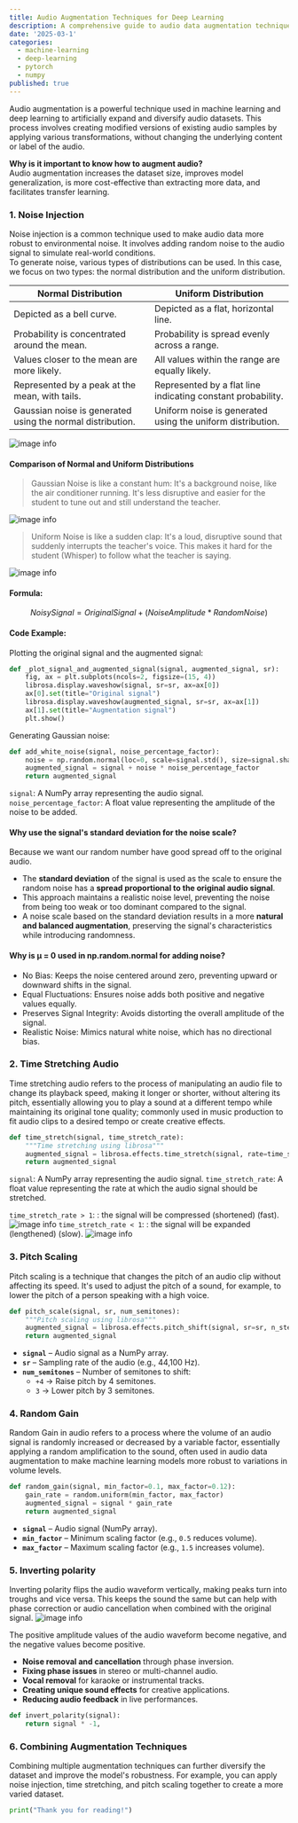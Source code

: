 ```yaml
---
title: Audio Augmentation Techniques for Deep Learning
description: A comprehensive guide to audio data augmentation techniques for deep learning models.
date: '2025-03-1'
categories:
  - machine-learning
  - deep-learning
  - pytorch
  - numpy
published: true
---
```


Audio augmentation is a powerful technique used in machine learning and deep learning to artificially expand and diversify audio datasets. This process involves creating modified versions of existing audio samples by applying various transformations, without changing the underlying content or label of the audio.

**Why is it important to know how to augment audio?**  
Audio augmentation increases the dataset size, improves model generalization, is more cost-effective than extracting more data, and facilitates transfer learning.

### 1. Noise Injection
Noise injection is a common technique used to make audio data more robust to environmental noise. It involves adding random noise to the audio signal to simulate real-world conditions.  
To generate noise, various types of distributions can be used. In this case, we focus on two types: the normal distribution and the uniform distribution.

| Normal Distribution                                | Uniform Distribution                           |
| -------------------------------------------------- | ---------------------------------------------- |
| Depicted as a bell curve.                          | Depicted as a flat, horizontal line.           |
| Probability is concentrated around the mean.       | Probability is spread evenly across a range.   |
| Values closer to the mean are more likely.         | All values within the range are equally likely.|
| Represented by a peak at the mean, with tails.     | Represented by a flat line indicating constant probability. |
| Gaussian noise is generated using the normal distribution. | Uniform noise is generated using the uniform distribution. |

![image info](../../images/audio-augmentation/image1.png)
#### Comparison of Normal and Uniform Distributions
> Gaussian Noise is like a constant hum: It's a background noise, like the air conditioner running. It's less disruptive and easier for the student to tune out and still understand the teacher.

![image info](../../images/audio-augmentation/image2.png)

> Uniform Noise is like a sudden clap: It's a loud, disruptive sound that suddenly interrupts the teacher's voice. This makes it hard for the student (Whisper) to follow what the teacher is saying.

![image info](../../images/audio-augmentation/image3.png)


#### Formula:
$$
Noisy Signal = Original Signal + (Noise Amplitude * Random Noise)
$$

#### Code Example:
Plotting the original signal and the augmented signal:
```python
def _plot_signal_and_augmented_signal(signal, augmented_signal, sr):
    fig, ax = plt.subplots(ncols=2, figsize=(15, 4))
    librosa.display.waveshow(signal, sr=sr, ax=ax[0])
    ax[0].set(title="Original signal")
    librosa.display.waveshow(augmented_signal, sr=sr, ax=ax[1])
    ax[1].set(title="Augmentation signal")
    plt.show()
```
Generating Gaussian noise:
```python
def add_white_noise(signal, noise_percentage_factor):
    noise = np.random.normal(loc=0, scale=signal.std(), size=signal.shape)
    augmented_signal = signal + noise * noise_percentage_factor
    return augmented_signal
```
`signal`:  A NumPy array representing the audio signal.
`noise_percentage_factor`: A float value representing the amplitude of the noise to be added.

#### Why use the signal's standard deviation for the noise scale?
Because we want our random number have good spread off to the original audio.
- The **standard deviation** of the signal is used as the scale to ensure the random noise has a **spread proportional to the original audio signal**.
- This approach maintains a realistic noise level, preventing the noise from being too weak or too dominant compared to the signal.
- A noise scale based on the standard deviation results in a more **natural and balanced augmentation**, preserving the signal's characteristics while introducing randomness.

#### Why is μ = 0 used in np.random.normal for adding noise?
- No Bias: Keeps the noise centered around zero, preventing upward or downward shifts in the signal.
- Equal Fluctuations: Ensures noise adds both positive and negative values equally.
- Preserves Signal Integrity: Avoids distorting the overall amplitude of the signal.
- Realistic Noise: Mimics natural white noise, which has no directional bias.

### 2. Time Stretching Audio
Time stretching audio refers to the process of manipulating an audio file to change its playback speed, making it longer or shorter, without altering its pitch, essentially allowing you to play a sound at a different tempo while maintaining its original tone quality; commonly used in music production to fit audio clips to a desired tempo or create creative effects.
```python
def time_stretch(signal, time_stretch_rate):
    """Time stretching using librosa"""
    augmented_signal = librosa.effects.time_stretch(signal, rate=time_stretch_rate)  # Specify rate
    return augmented_signal
```
`signal`: A NumPy array representing the audio signal.
`time_stretch_rate`: A float value representing the rate at which the audio signal should be stretched.

`time_stretch_rate > 1`: : the signal will be compressed (shortened) (fast). 
![image info](../../images/audio-augmentation/image4.png)
`time_stretch_rate < 1`: : the signal will be expanded (lengthened) (slow).
![image info](../../images/audio-augmentation/image5.png)

### 3. Pitch Scaling
Pitch scaling is a technique that changes the pitch of an audio clip without affecting its speed. It's used to adjust the pitch of a sound, for example, to lower the pitch of a person speaking with a high voice.
```python
def pitch_scale(signal, sr, num_semitones):
    """Pitch scaling using librosa"""
    augmented_signal = librosa.effects.pitch_shift(signal, sr=sr, n_steps= num_semitones)
    return augmented_signal
```
- **`signal`** – Audio signal as a NumPy array.
- **`sr`** – Sampling rate of the audio (e.g., 44,100 Hz).
- **`num_semitones`** – Number of semitones to shift:
    - `+4` → Raise pitch by 4 semitones.
    - `3` → Lower pitch by 3 semitones.

### 4. Random Gain
Random Gain in audio refers to a process where the volume of an audio signal is randomly increased or decreased by a variable factor, essentially applying a random amplification to the sound, often used in audio data augmentation to make machine learning models more robust to variations in volume levels.

```python
def random_gain(signal, min_factor=0.1, max_factor=0.12):
    gain_rate = random.uniform(min_factor, max_factor)
    augmented_signal = signal * gain_rate
    return augmented_signal
``` 
- **`signal`** – Audio signal (NumPy array).
- **`min_factor`** – Minimum scaling factor (e.g., `0.5` reduces volume).
- **`max_factor`** – Maximum scaling factor (e.g., `1.5` increases volume).

### 5. Inverting polarity
Inverting polarity flips the audio waveform vertically, making peaks turn into troughs and vice versa. This keeps the sound the same but can help with phase correction or audio cancellation when combined with the original signal.
![image info](../../images/audio-augmentation/image6.png)

The positive amplitude values of the audio waveform become negative, and the negative values become positive.
- **Noise removal and cancellation** through phase inversion.
- **Fixing phase issues** in stereo or multi-channel audio.
- **Vocal removal** for karaoke or instrumental tracks.
- **Creating unique sound effects** for creative applications.
- **Reducing audio feedback** in live performances.

```python
def invert_polarity(signal):
    return signal * -1,
```

### 6. Combining Augmentation Techniques
Combining multiple augmentation techniques can further diversify the dataset and improve the model's robustness. For example, you can apply noise injection, time stretching, and pitch scaling together to create a more varied dataset.

```python
print("Thank you for reading!")
```